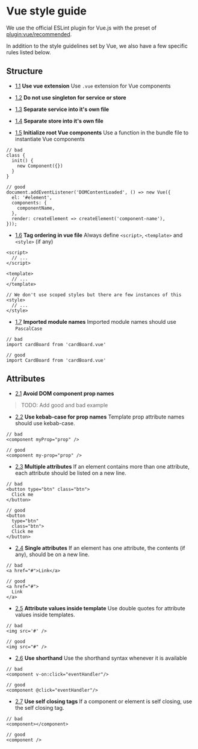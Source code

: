 # Vue style guide

We use the official ESLint plugin for Vue.js with the preset of [plugin:vue/recommended][plugin-recommended].

In addition to the style guidelines set by Vue, we also have a few specific rules listed below.

## Structure

<a name="vue-extension"></a><a name="1.1"></a>
- [1.1](#vue-extension) **Use vue extension** Use `.vue` extension for Vue components

<a name="no-singleton"></a><a name="1.2"></a>
- [1.2](#no-singleton) **Do not use singleton for service or store**

<a name="service-file"></a><a name="1.3"></a>
- [1.3](#service-file) **Separate service into it's own file**

<a name="store-file"></a><a name="1.4"></a>
- [1.4](#store-file) **Separate store into it's own file**

<a name="init"></a><a name="1.5"></a>
- [1.5](#init) **Initialize root Vue components** Use a function in the bundle file to instantiate Vue components

```
// bad
class {
  init() {
    new Component({})
  }
}

// good
document.addEventListener('DOMContentLoaded', () => new Vue({
  el: '#element',
  components: {
    componentName,
  },
  render: createElement => createElement('component-name'),
}));
```

<a name="tag-order"></a><a name="1.6"></a>
- [1.6](#tag-order) **Tag ordering in vue file** Always define `<script>`, `<template>` and `<style>` (if any)

```
<script>
  // ...
</script>

<template>
  // ...
</template>

// We don't use scoped styles but there are few instances of this
<style>
  // ...
</style>
```

<a name="import-name"></a><a name="1.7"></a>
- [1.7](#import-name) **Imported module names** Imported module names should use `PascalCase`

```
// bad
import cardBoard from 'cardBoard.vue'

// good
import CardBoard from 'cardBoard.vue'
```

## Attributes

<a name="dom-prop"></a><a name="2.1"></a>
- [2.1](#dom-prop) **Avoid DOM component prop names**

> TODO: Add good and bad example

<a name="kebab-prop"></a><a name="2.2"></a>
- [2.2](#kebab-prop) **Use kebab-case for prop names** Template prop attribute names should use kebab-case.

```
// bad
<component myProp="prop" />

// good
<component my-prop="prop" />
```
<a name="multiple-attr"></a><a name="2.3"></a>
- [2.3](#multiple-attr) **Multiple attributes** If an element contains more than one attribute, each attribute should be listed on a new line.

```
// bad
<button type="btn" class="btn">
  Click me
</button>

// good
<button
  type="btn"
  class="btn">
  Click me
</button>
```
<a name="single-attr"></a><a name="2.4"></a>
- [2.4](#single-attr) **Single attributes** If an element has one attribute, the contents (if any), should be on a new line.

```
// bad
<a href="#">Link</a>

// good
<a href="#">
  Link
</a>
```

<a name="template-attr"></a><a name="2.5"></a>
- [2.5](#template-attr) **Attribute values inside template** Use double quotes for attribute values inside templates.

```
// bad
<img src='#' />

// good
<img src="#" />
```

<a name="shorthand"></a><a name="2.6"></a>
- [2.6](#shorthand) **Use shorthand** Use the shorthand syntax whenever it is available

```
// bad
<component v-on:click="eventHandler"/>

// good
<component @click="eventHandler"/>
```

<a name="self-closing"></a><a name="2.7"></a>
- [2.7](#self-closing) **Use self closing tags** If a component or element is self closing, use the self closing tag.

```
// bad
<component></component>

// good
<component />
```

[plugin-recommended]: https://github.com/vuejs/eslint-plugin-vue#gear-configs
